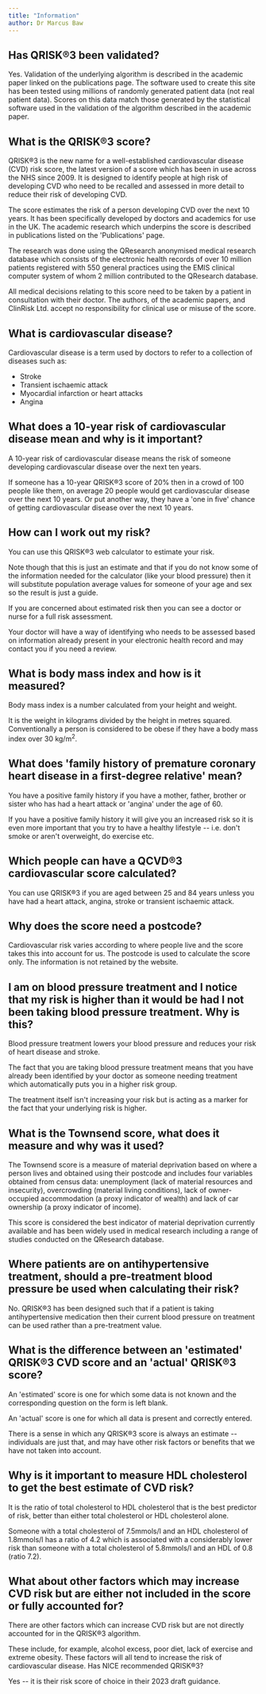 ```yaml
---
title: "Information"
author: Dr Marcus Baw
---
```


## Has QRISK®3 been validated?

Yes. Validation of the underlying algorithm is described in the academic paper linked on the publications page. The software used to create this site has been tested using millions of randomly generated patient data (not real patient data). Scores on this data match those generated by the statistical software used in the validation of the algorithm described in the academic paper.

## What is the QRISK®3 score?

QRISK®3 is the new name for a well-established cardiovascular disease (CVD) risk score, the latest version of a score which has been in use across the NHS since 2009. It is designed to identify people at high risk of developing CVD who need to be recalled and assessed in more detail to reduce their risk of developing CVD.

The score estimates the risk of a person developing CVD over the next 10 years.
It has been specifically developed by doctors and academics for use in the UK.
The academic research which underpins the score is described in publications listed on the 'Publications' page.

The research was done using the QResearch anonymised medical research database which consists of the electronic health records of over 10 million patients registered with 550 general practices using the EMIS clinical computer system of whom 2 million contributed to the QResearch database.

All medical decisions relating to this score need to be taken by a patient in consultation with their doctor. The authors, of the academic papers, and ClinRisk Ltd. accept no responsibility for clinical use or misuse of the score.

## What is cardiovascular disease?

Cardiovascular disease is a term used by doctors to refer to a collection of diseases such as:

- Stroke
- Transient ischaemic attack
- Myocardial infarction or heart attacks
- Angina

## What does a 10-year risk of cardiovascular disease mean and why is it important?

A 10-year risk of cardiovascular disease means the risk of someone developing cardiovascular disease over the next ten years.

If someone has a 10-year QRISK®3 score of 20% then in a crowd of 100 people like them, on average 20 people would get cardiovascular disease over the next 10 years. Or put another way, they have a 'one in five' chance of getting cardiovascular disease over the next 10 years.

## How can I work out my risk?

You can use this QRISK®3 web calculator to estimate your risk.

Note though that this is just an estimate and that if you do not know some of the information needed for the calculator (like your blood pressure) then it will substitute population average values for someone of your age and sex so the result is just a guide.

If you are concerned about estimated risk then you can see a doctor or nurse for a full risk assessment.

Your doctor will have a way of identifying who needs to be assessed based on information already present in your electronic health record and may contact you if you need a review.

## What is body mass index and how is it measured?

Body mass index is a number calculated from your height and weight.

It is the weight in kilograms divided by the height in metres squared.
Conventionally a person is considered to be obese if they have a body mass index over 30 kg/m<sup>2</sup>.

## What does 'family history of premature coronary heart disease in a first-degree relative' mean?

You have a positive family history if you have a mother, father, brother or sister who has had a heart attack or 'angina' under the age of 60.

If you have a positive family history it will give you an increased risk so it is even more important that you try to have a healthy lifestyle -- i.e. don't smoke or aren't overweight, do exercise etc.

## Which people can have a QCVD®3 cardiovascular score calculated?

You can use QRISK®3 if you are aged between 25 and 84 years unless you have had a heart attack, angina, stroke or transient ischaemic attack.

## Why does the score need a postcode?

Cardiovascular risk varies according to where people live and the score takes this into account for us. The postcode is used to calculate the score only. The information is not retained by the website.

## I am on blood pressure treatment and I notice that my risk is higher than it would be had I not been taking blood pressure treatment. Why is this?

Blood pressure treatment lowers your blood pressure and reduces your risk of heart disease and stroke.

The fact that you are taking blood pressure treatment means that you have already been identified by your doctor as someone needing treatment which automatically puts you in a higher risk group.

The treatment itself isn't increasing your risk but is acting as a marker for the fact that your underlying risk is higher.

## What is the Townsend score, what does it measure and why was it used?

The Townsend score is a measure of material deprivation based on where a person lives and obtained using their postcode and includes four variables obtained from census data: unemployment (lack of material resources and insecurity), overcrowding (material living conditions), lack of owner-occupied accommodation (a proxy indicator of wealth) and lack of car ownership (a proxy indicator of income).

This score is considered the best indicator of material deprivation currently available and has been widely used in medical research including a range of studies conducted on the QResearch database.

## Where patients are on antihypertensive treatment, should a pre-treatment blood pressure be used when calculating their risk?

No. QRISK®3 has been designed such that if a patient is taking antihypertensive medication then their current blood pressure on treatment can be used rather than a pre-treatment value.

## What is the difference between an 'estimated' QRISK®3 CVD score and an 'actual' QRISK®3 score?

An 'estimated' score is one for which some data is not known and the corresponding question on the form is left blank.

An 'actual' score is one for which all data is present and correctly entered.

There is a sense in which any QRISK®3 score is always an estimate -- individuals are just that, and may have other risk factors or benefits that we have not taken into account.

## Why is it important to measure HDL cholesterol to get the best estimate of CVD risk?

It is the ratio of total cholesterol to HDL cholesterol that is the best predictor of risk, better than either total cholesterol or HDL cholesterol alone.

Someone with a total cholesterol of 7.5mmols/l and an HDL cholesterol of 1.8mmols/l has a ratio of 4.2 which is associated with a considerably lower risk than someone with a total cholesterol of 5.8mmols/l and an HDL of 0.8 (ratio 7.2).

## What about other factors which may increase CVD risk but are either not included in the score or fully accounted for?

There are other factors which can increase CVD risk but are not directly accounted for in the QRISK®3 algorithm.

These include, for example, alcohol excess, poor diet, lack of exercise and extreme obesity. These factors will all tend to increase the risk of cardiovascular disease.
Has NICE recommended QRISK®3?

Yes -- it is their risk score of choice in their 2023 draft guidance.
